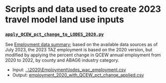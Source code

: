 # Scripts and data used to create 2023 travel model land use inputs

### [`apply_QCEW_pct_change_to_LODES_2020.py`](apply_QCEW_pct_change_to_LODES_2020.py)

See [Employment data summary](..\2020\Employment); based on the available data sources as of July 2023,
the 2023 TAZ employment is based on the 2020 version, 
but modified by applying the percent change in QCEW annual employment from 2020 to 2022, by county and
ABAG6 industry category.

* Input: [..\2020\Employment\lodes_wac_employment.csv](..\2020\Employment\lodes_wac_employment.csv)
* Output: [employment_2020_with_QCEW_pct_change_applied.csv](employment_2020_with_QCEW_pct_change_applied)
